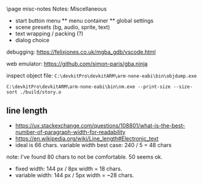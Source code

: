 \page misc-notes Notes: Miscellaneous

* start button menu
** menu container
** global settings
* scene presets (bg, audio, sprite, text)
* text wrapping / packing (?)
* dialog choice

debugging: https://felixjones.co.uk/mgba_gdb/vscode.html

web emulator: https://github.com/simon-paris/gba.ninja

inspect object file: `C:\devkitPro\devkitARM\arm-none-eabi\bin\objdump.exe`

`C:\devkitPro\devkitARM\arm-none-eabi\bin\nm.exe --print-size --size-sort ./build/story.o`

## line length

* https://ux.stackexchange.com/questions/108801/what-is-the-best-number-of-paragraph-width-for-readability
* https://en.wikipedia.org/wiki/Line_length#Electronic_text
* ideal is 66 chars. variable width best case: 240 / 5 = 48 chars

note: I've found 80 chars to not be comfortable. 50 seems ok.

* fixed width: 144 px / 8px width = 18 chars. 
* variable width: 144 px / 5px width = ~28 chars.